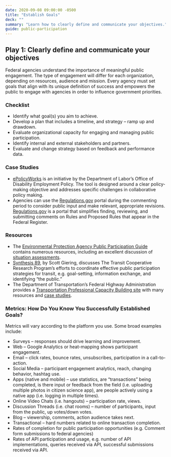 ```yaml
---
date: 2020-09-08 09:00:00 -0500
title: "Establish Goals"
deck: ""
summary: "Learn how to clearly define and communicate your objectives."
guide: public-participation
---
```


## Play 1: Clearly define and communicate your objectives

Federal agencies understand the importance of meaningful public engagement. The type of engagement will differ for each organization, depending on resources, audience and mission. Every agency must set goals that align with its unique definition of success and empowers the public to engage with agencies in order to influence government priorities.

### Checklist

- Identify what goal(s) you aim to achieve.
- Develop a plan that includes a timeline, and strategy – ramp up and drawdown.
- Evaluate organizational capacity for engaging and managing public participation.
- Identify internal and external stakeholders and partners.
- Evaluate and change strategy based on feedback and performance data.

### Case Studies

- [ePolicyWorks](https://www.epolicyworks.org/epw/about/ "ePolicyWorks") is an initiative by the Department of Labor’s Office of Disability Employment Policy. The tool is designed around a clear policy-making objective and addresses specific challenges in collaborative policy making.
- Agencies can use the [Regulations.gov](http://www.regulations.gov/#!home "Regulations.gov") portal during the commenting period to consider public input and make relevant, appropriate revisions. [Regulations.gov](http://www.regulations.gov/#!home "Regulations.gov") is a portal that simplifies finding, reviewing, and submitting comments on Rules and Proposed Rules that appear in the Federal Register.

### Resources

- The [Environmental Protection Agency Public Participation Guide](http://www2.epa.gov/international-cooperation/public-participation-guide "Environmental Protection Agency Public Participation Guide") contains numerous resources, including an excellent discussion of [situation assessments](http://www2.epa.gov/international-cooperation/public-participation-guide-situation-assessments "situation assessments").
- [Synthesis 89](http://onlinepubs.trb.org/onlinepubs/tcrp/tcrp_syn_89.pdf "Synthesis 89"), by Scott Giering, discusses The Transit Cooperative Research Program’s efforts to coordinate effective public participation strategies for transit, e.g. goal-setting, information exchange, and identifying “the public.”
- The Department of Transportation’s Federal Highway Administration provides a [Transportation Professional Capacity Building site](http://www.planning.dot.gov/focus_publicEngage.asp "Transportation Professional Capacity Building site ") with many resources and [case studies](http://www.planning.dot.gov/focus_caseStudies.asp "case studies").

### Metrics: How Do You Know You Successfully Established Goals?

Metrics will vary according to the platform you use. Some broad examples include:

- Surveys – responses should drive learning and improvement.
- Web – Google Analytics or heat-mapping shows participant engagement.
- Email – click rates, bounce rates, unsubscribes, participation in a call-to-action.
- Social Media – participant engagement analytics, reach, changing behavior, hashtag use.
- Apps (native and mobile) – use statistics, are “transactions” being completed, is there input or feedback from the field (i.e. uploading multiple photos in citizen science app), are people actively using a native app (i.e. logging in multiple times).
- Online Video Chats (i.e. hangouts) – participation rate, views.
- Discussion Threads (i.e. chat rooms) – number of participants, input from the public, up votes/down votes.
- Blog – viewership, comments, action audience takes next.
- Transactional – hard numbers related to online transaction completion.
- Rates of completion for public participation opportunities (e.g. Comment form submissions to federal agencies)
- Rates of API participation and usage, e.g. number of API implementations, queries received via API, successful submissions received via API.
